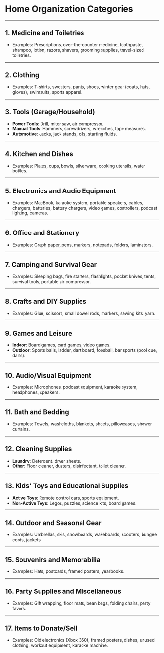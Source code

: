 
# Home Organization Categories

---

## 1. Medicine and Toiletries  
- Examples: Prescriptions, over-the-counter medicine, toothpaste, shampoo, lotion, razors, shavers, grooming supplies, travel-sized toiletries.

---

## 2. Clothing  
- Examples: T-shirts, sweaters, pants, shoes, winter gear (coats, hats, gloves), swimsuits, sports apparel.

---

## 3. Tools (Garage/Household)  
- **Power Tools**: Drill, miter saw, air compressor.  
- **Manual Tools**: Hammers, screwdrivers, wrenches, tape measures.  
- **Automotive**: Jacks, jack stands, oils, starting fluids.

---

## 4. Kitchen and Dishes  
- Examples: Plates, cups, bowls, silverware, cooking utensils, water bottles.

---

## 5. Electronics and Audio Equipment  
- Examples: MacBook, karaoke system, portable speakers, cables, chargers, batteries, battery chargers, video games, controllers, podcast lighting, cameras.

---

## 6. Office and Stationery  
- Examples: Graph paper, pens, markers, notepads, folders, laminators.

---

## 7. Camping and Survival Gear  
- Examples: Sleeping bags, fire starters, flashlights, pocket knives, tents, survival tools, portable air compressor.

---

## 8. Crafts and DIY Supplies  
- Examples: Glue, scissors, small dowel rods, markers, sewing kits, yarn.

---

## 9. Games and Leisure  
- **Indoor**: Board games, card games, video games.  
- **Outdoor**: Sports balls, ladder, dart board, foosball, bar sports (pool cue, darts).

---

## 10. Audio/Visual Equipment  
- Examples: Microphones, podcast equipment, karaoke system, headphones, speakers.

---

## 11. Bath and Bedding  
- Examples: Towels, washcloths, blankets, sheets, pillowcases, shower curtains.

---

## 12. Cleaning Supplies  
- **Laundry**: Detergent, dryer sheets.  
- **Other**: Floor cleaner, dusters, disinfectant, toilet cleaner.

---

## 13. Kids' Toys and Educational Supplies  
- **Active Toys**: Remote control cars, sports equipment.  
- **Non-Active Toys**: Legos, puzzles, science kits, board games.

---

## 14. Outdoor and Seasonal Gear  
- Examples: Umbrellas, skis, snowboards, wakeboards, scooters, bungee cords, jackets.

---

## 15. Souvenirs and Memorabilia  
- Examples: Hats, postcards, framed posters, yearbooks.

---

## 16. Party Supplies and Miscellaneous  
- Examples: Gift wrapping, floor mats, bean bags, folding chairs, party favors.

---

## 17. Items to Donate/Sell  
- Examples: Old electronics (Xbox 360), framed posters, dishes, unused clothing, workout equipment, karaoke machine.
